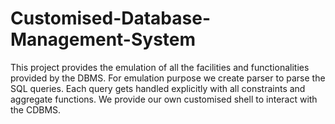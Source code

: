 # Customised-Database-Management-System
This project provides the emulation of all the facilities and functionalities provided by the DBMS. For emulation purpose we create  parser to parse the SQL queries. Each query gets handled explicitly with all constraints and aggregate functions.  We provide our own customised shell to interact with the CDBMS.

